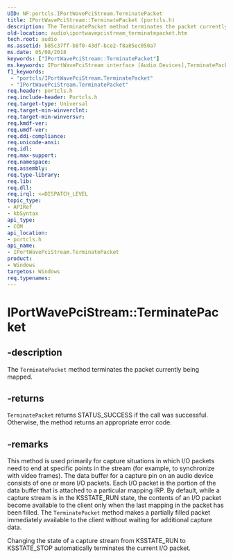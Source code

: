 ```yaml
---
UID: NF:portcls.IPortWavePciStream.TerminatePacket
title: IPortWavePciStream::TerminatePacket (portcls.h)
description: The TerminatePacket method terminates the packet currently being mapped.
old-location: audio\iportwavepcistream_terminatepacket.htm
tech.root: audio
ms.assetid: b85c37ff-b8f0-43df-bce2-f8a85ec050a7
ms.date: 05/08/2018
keywords: ["IPortWavePciStream::TerminatePacket"]
ms.keywords: IPortWavePciStream interface [Audio Devices],TerminatePacket method, IPortWavePciStream.TerminatePacket, IPortWavePciStream::TerminatePacket, TerminatePacket, TerminatePacket method [Audio Devices], TerminatePacket method [Audio Devices],IPortWavePciStream interface, audio.iportwavepcistream_terminatepacket, audmp-routines_7991fb3b-ea9a-4c58-acd5-7563752f415e.xml, portcls/IPortWavePciStream::TerminatePacket
f1_keywords:
 - "portcls/IPortWavePciStream.TerminatePacket"
 - "IPortWavePciStream.TerminatePacket"
req.header: portcls.h
req.include-header: Portcls.h
req.target-type: Universal
req.target-min-winverclnt: 
req.target-min-winversvr: 
req.kmdf-ver: 
req.umdf-ver: 
req.ddi-compliance: 
req.unicode-ansi: 
req.idl: 
req.max-support: 
req.namespace: 
req.assembly: 
req.type-library: 
req.lib: 
req.dll: 
req.irql: <=DISPATCH_LEVEL
topic_type:
- APIRef
- kbSyntax
api_type:
- COM
api_location:
- portcls.h
api_name:
- IPortWavePciStream.TerminatePacket
product:
- Windows
targetos: Windows
req.typenames: 
---
```


# IPortWavePciStream::TerminatePacket


## -description


The <code>TerminatePacket</code> method terminates the packet currently being mapped.


## -returns



<code>TerminatePacket</code> returns STATUS_SUCCESS if the call was successful. Otherwise, the method returns an appropriate error code.




## -remarks



This method is used primarily for capture situations in which I/O packets need to end at specific points in the stream (for example, to synchronize with video frames). The data buffer for a capture pin on an audio device consists of one or more I/O packets. Each I/O packet is the portion of the data buffer that is attached to a particular mapping IRP. By default, while a capture stream is in the KSSTATE_RUN state, the contents of an I/O packet become available to the client only when the last mapping in the packet has been filled. The <code>TerminatePacket</code> method makes a partially filled packet immediately available to the client without waiting for additional capture data.

Changing the state of a capture stream from KSSTATE_RUN to KSSTATE_STOP automatically terminates the current I/O packet.



